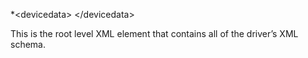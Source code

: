 
*\<devicedata\> \</devicedata\>

This is the root level XML element that contains all of the driver’s XML schema. 


